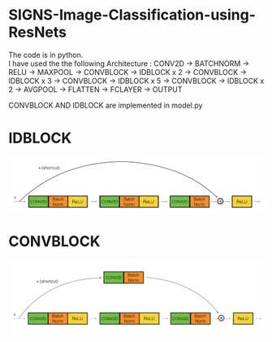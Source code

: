 # SIGNS-Image-Classification-using-ResNets
The code is in python. </br>
I have used the the following Architecture :  CONV2D -> BATCHNORM -> RELU -> MAXPOOL -> CONVBLOCK -> IDBLOCK x 2 -> CONVBLOCK -> IDBLOCK x 3 -> CONVBLOCK -> IDBLOCK x 5 -> CONVBLOCK -> IDBLOCK x 2 -> AVGPOOL -> FLATTEN -> FCLAYER -> OUTPUT </br>

CONVBLOCK AND IDBLOCK are implemented in model.py </br>

# IDBLOCK  </br>
![IDBLOCK](https://github.com/ArkaSarkar19/SIGNS-Image-Classification-using-ResNets/blob/master/readme_images/idblock.png?raw=true)


# CONVBLOCK  </br>
![IDBLOCK](https://github.com/ArkaSarkar19/SIGNS-Image-Classification-using-ResNets/blob/master/readme_images/convblock.png?raw=true)
 </br> 
 
